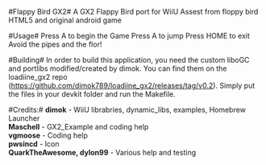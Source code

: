 #Flappy Bird GX2#
A GX2 Flappy Bird port for WiiU
Assest from floppy bird HTML5 and original android game

#Usage#
Press A to begin the Game
Press A to jump
Press HOME to exit
Avoid the pipes and the flor!

#Building#
In order to build this application, you need the custom liboGC and portlibs modified/created by dimok. You can find them on the loadiine_gx2 repo (https://github.com/dimok789/loadiine_gx2/releases/tag/v0.2). Simply put the files in your devkit folder and run the Makefile. 

#Credits:#
<b>dimok</b> - WiiU librabries, dynamic_libs, examples, Homebrew Launcher  
<b>Maschell</b> - GX2_Example and coding help  
<b>vgmoose</b> - Coding help  
<b>pwsincd</b> - Icon  
<b>QuarkTheAwesome, dylon99</b> - Various help and testing
